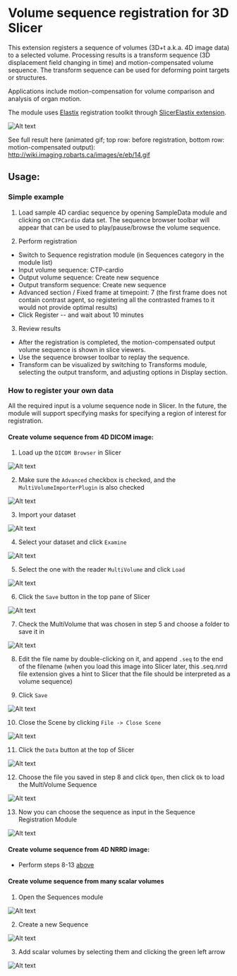 # Volume sequence registration for 3D Slicer

This extension registers a sequence of volumes (3D+t a.k.a. 4D image data) to a selected volume. Processing results is a transform sequence (3D displacement field changing in time) and motion-compensated volume sequence. The transform sequence can be used for deforming point targets or structures.

Applications include motion-compensation for volume comparison and analysis of organ motion.

The module uses [Elastix](https://elastix.lumc.nl/) registration toolkit through [SlicerElastix extension](https://github.com/lassoan/SlicerElastix).

![Alt text](screenshot01.png?raw=true "Screenshot")

See full result here (animated gif; top row: before registration, bottom row: motion-compensated output): http://wiki.imaging.robarts.ca/images/e/eb/14.gif

## Usage:

### Simple example

1. Load sample 4D cardiac sequence by opening SampleData module and clicking on `CTPCardio` data set. The sequence browser toolbar will appear that can be used to play/pause/browse the volume sequence.

2. Perform registration

* Switch to Sequence registration module (in Sequences category in the module list)
* Input volume sequence: CTP-cardio
* Output volume sequence: Create new sequence
* Output transform sequence: Create new sequence
* Advanced section / Fixed frame at timepoint: 7 (the first frame does not contain contrast agent, so registering all the contrasted frames to it would not provide optimal results)
* Click Register -- and wait about 10 minutes

3. Review results

* After the registration is completed, the motion-compensated output volume sequence is shown in slice viewers.
* Use the sequence browser toolbar to replay the sequence.
* Transform can be visualized by switching to Transforms module, selecting the output transform, and adjusting options in Display section.

### How to register your own data

All the required input is a volume sequence node in Slicer. In the future, the module will support specifying masks for specifying a region of interest for registration.

#### Create volume sequence from 4D DICOM image:

1. Load up the `DICOM Browser` in Slicer

![Alt text](img/loadDcm.png?raw=true "Load DICOM")

2. Make sure the `Advanced` checkbox is checked, and the `MultiVolumeImporterPlugin` is also checked

![Alt text](img/multivolume.png?raw=true "Load DICOMs as a multivolume")

3. Import your dataset

![Alt text](img/import.png?raw=true "Import DICOMs")

4. Select your dataset and click `Examine`

![Alt text](img/examine.png?raw=true "Examine DICOMs")

5. Select the one with the reader `MultiVolume` and click `Load`

![Alt text](img/load.png?raw=true "Load MultiVolume")

6. Click the `Save` button in the top pane of Slicer

![Alt text](img/save.png?raw=true "Save MultiVolume")

7. Check the MultiVolume that was chosen in step 5 and choose a folder to save it in

![Alt text](img/nrrd.png?raw=true "Save MultiVolume as Nrrd")

8. Edit the file name by double-clicking on it, and append `.seq` to the end of the filename (when you load this image into Slicer later, this .seq.nrrd file extension gives a hint to Slicer that the file should be interpreted as a volume sequence)

9. Click `Save`

![Alt text](img/seqnrrd.png?raw=true "Save MultiVolume as Nrrd Sequence")

10. Close the Scene by clicking `File -> Close Scene`

![Alt text](img/closescene.png?raw=true "Close Scene")

11. Click the `Data` button at the top of Slicer

![Alt text](img/data.png?raw=true "Add Data")

12. Choose the file you saved in step 8 and click `Open`, then click `Ok` to load the MultiVolume Sequence

![Alt text](img/open.png?raw=true "Load MultiVolume Sequence")

13. Now you can choose the sequence as input in the Sequence Registration Module

![Alt text](img/choose.png?raw=true "Use MultiVolume Sequence in Sequence Registration")

#### Create volume sequence from 4D NRRD image:

- Perform steps 8-13 [above](#from-dicoms)

#### Create volume sequence from many scalar volumes

1. Open the Sequences module

![Alt text](img/choose.png?raw=true "Open the Sequences module")

2. Create a new Sequence

![Alt text](img/createseq.png?raw=true "Create a new Sequence")

3. Add scalar volumes by selecting them and clicking the green left arrow

![Alt text](img/addvoltoseq.png?raw=true "Append Sequence with Scalar Volumes")

